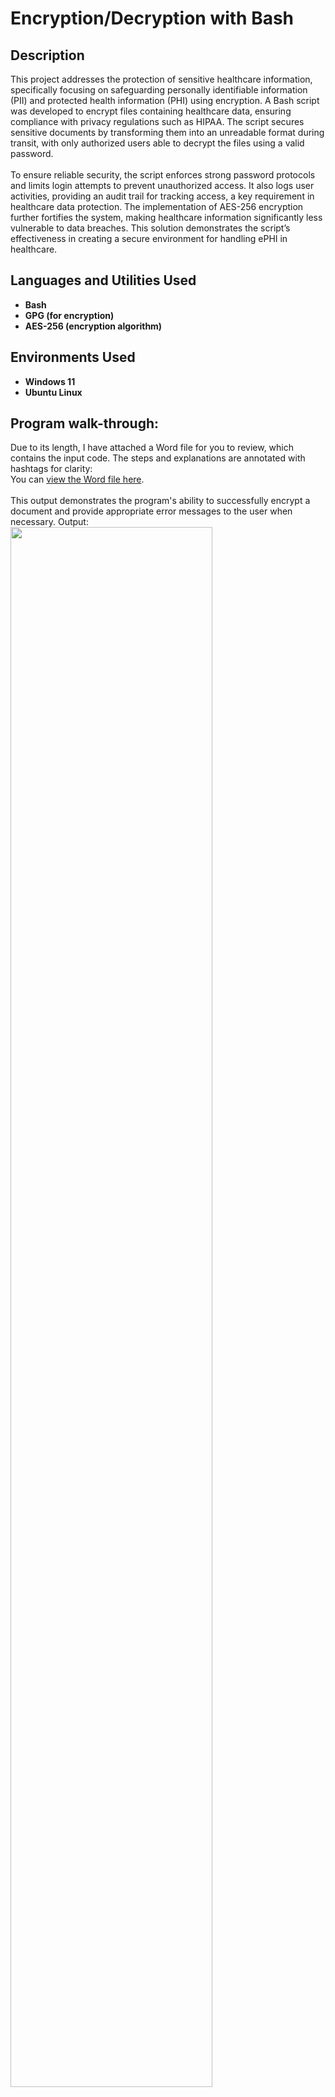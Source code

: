 <h1>Encryption/Decryption with Bash</h1>

<h2>Description</h2>
This project addresses the protection of sensitive healthcare information, specifically focusing on safeguarding personally identifiable information (PII) and protected health information (PHI) using encryption. A Bash script was developed to encrypt files containing healthcare data, ensuring compliance with privacy regulations such as HIPAA. The script secures sensitive documents by transforming them into an unreadable format during transit, with only authorized users able to decrypt the files using a valid password.
<br /><br />
To ensure reliable security, the script enforces strong password protocols and limits login attempts to prevent unauthorized access. It also logs user activities, providing an audit trail for tracking access, a key requirement in healthcare data protection. The implementation of AES-256 encryption further fortifies the system, making healthcare information significantly less vulnerable to data breaches. This solution demonstrates the script’s effectiveness in creating a secure environment for handling ePHI in healthcare.
<br />


<h2>Languages and Utilities Used</h2>

- <b>Bash</b>
- <b>GPG (for encryption)</b>
- <b>AES-256 (encryption algorithm)</b>

<h2>Environments Used </h2>

- <b>Windows 11</b>
- <b>Ubuntu Linux</b>

<h2>Program walk-through:</h2>

Due to its length, I have attached a Word file for you to review, which contains the input code. The steps and explanations are annotated with hashtags for clarity: <br/>
You can [view the Word file here](encryptdecrypt.docx).
<br />
<br />
This output demonstrates the program's ability to successfully encrypt a document and provide appropriate error messages to the user when necessary. Output:  <br/>
<img src="https://imgur.com/UKKatM3.png" height="80%" width="80%"/>
<br />
